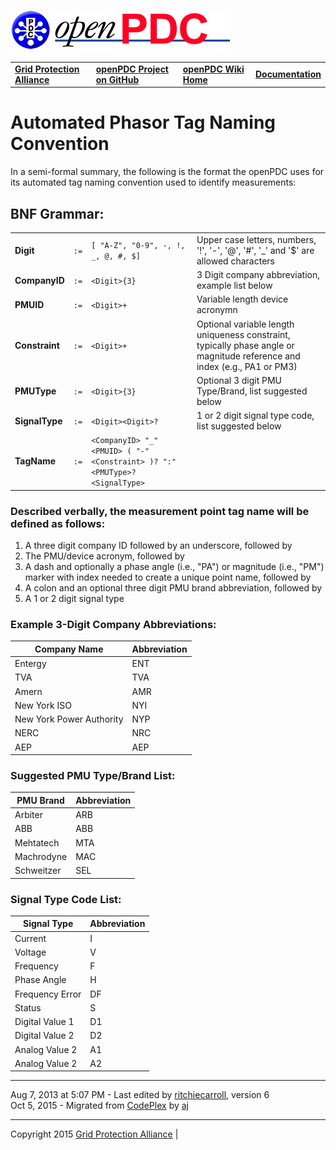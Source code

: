 [![The Open Source Phasor Data Concentrator](openPDC_Logo.png)](openPDC_Home.md)

|   |   |   |   |
|---|---|---|---|
| **[Grid Protection Alliance](http://www.gridprotectionalliance.org)** | **[openPDC Project on GitHub](https://github.com/GridProtectionAlliance/openPDC)** | **[openPDC Wiki Home](openPDC_Home.md)** | **[Documentation](openPDC_Documentation_Home.md)** |

# Automated Phasor Tag Naming Convention

In a semi-formal summary, the following is the format the openPDC uses for its automated tag naming convention used to identify measurements:

## BNF Grammar:

|     |     |     |     |
| --- | --- | --- | --- |
| **Digit** | `:=` | `[ "A-Z", "0-9", -, !, _, @, #, $]` | Upper case letters, numbers, '!', '-', '@', '#', '_' and '$' are allowed characters |
| **CompanyID** | `:=` | `<Digit>{3}` | 3 Digit company abbreviation, example list below |
| **PMUID** | `:=` | `<Digit>+` | Variable length device acronymn |
| **Constraint** | `:=` | `<Digit>+` | Optional variable length uniqueness constraint, typically phase angle or magnitude reference and index (e.g., PA1 or PM3) |
| **PMUType** | `:=` | `<Digit>{3}` | Optional 3 digit PMU Type/Brand, list suggested below |
| **SignalType** | `:=` | `<Digit><Digit>?` | 1 or 2 digit signal type code, list suggested below |
| **TagName** | `:=` | `<CompanyID> "_" <PMUID> ( "-" <Constraint> )? ":" <PMUType>? <SignalType>` 

### Described verbally, the measurement point tag name will be defined as follows:

1. A three digit company ID followed by an underscore, followed by
2. The PMU/device acronym, followed by
3. A dash and optionally a phase angle (i.e., &quot;PA&quot;) or magnitude (i.e., &quot;PM&quot;) marker with index needed to create a unique point name, followed by
4. A colon and an optional three digit PMU brand abbreviation, followed by
5. A 1 or 2 digit signal type

### Example 3-Digit Company Abbreviations:

| **Company Name** | **Abbreviation** |
| ---------------- | ---------------- |
| Entergy | ENT |
| TVA | TVA |
| Amern | AMR |
| New York ISO | NYI 
| New York Power Authority | NYP |
| NERC | NRC |
| AEP | AEP |

### Suggested PMU Type/Brand List:

| **PMU Brand** | **Abbreviation** |
| ------------- | ---------------- |
| Arbiter | ARB |
| ABB | ABB |
| Mehtatech | MTA |
| Machrodyne | MAC |
| Schweitzer | SEL |

### Signal Type Code List:

| **Signal Type** | **Abbreviation** |
| --------------- | ---------------- |
| Current | I |
| Voltage | V |
| Frequency | F |
| Phase Angle | H |
| Frequency Error | DF |
| Status | S |
| Digital Value 1 | D1 |
| Digital Value 2 | D2 |
| Analog Value 2 | A1 |
| Analog Value 2 | A2 |

---

Aug 7, 2013 at 5:07 PM - Last edited  by [ritchiecarroll](https://github.com/ritchiecarroll), version 6  
Oct 5, 2015 - Migrated from [CodePlex](http://openpdc.codeplex.com/wikipage?title=Automated%20Phasor%20Tag%20Naming%20Convention) by [aj](https://github.com/ajstadlin)

---

Copyright 2015 [Grid Protection Alliance](http://www.gridprotectionalliance.org) |

